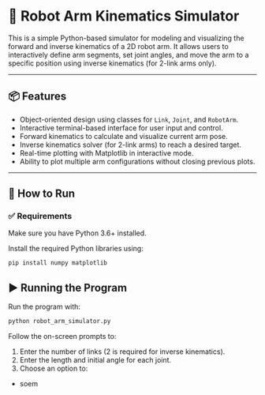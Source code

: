 # 🤖 Robot Arm Kinematics Simulator

This is a simple Python-based simulator for modeling and visualizing the forward and inverse kinematics of a 2D robot arm. It allows users to interactively define arm segments, set joint angles, and move the arm to a specific position using inverse kinematics (for 2-link arms only).

---

## 📦 Features

- Object-oriented design using classes for `Link`, `Joint`, and `RobotArm`.
- Interactive terminal-based interface for user input and control.
- Forward kinematics to calculate and visualize current arm pose.
- Inverse kinematics solver (for 2-link arms) to reach a desired target.
- Real-time plotting with Matplotlib in interactive mode.
- Ability to plot multiple arm configurations without closing previous plots.
---

## 🚀 How to Run

### ✅ Requirements

Make sure you have Python 3.6+ installed.

Install the required Python libraries using:

```bash
pip install numpy matplotlib
```

## ▶️ Running the Program

Run the program with:
```bash
python robot_arm_simulator.py
```
Follow the on-screen prompts to:
1. Enter the number of links (2 is required for inverse kinematics).
2. Enter the length and initial angle for each joint.
3. Choose an option to:
  * soem
